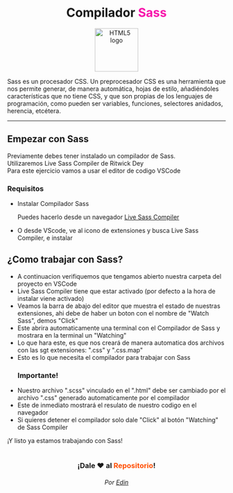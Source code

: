 <div align = "center">
    <h1><strong>Compilador<font color="#f715ab"> Sass</font></strong></h1>
</div>

<div align = "center">
    <img src="https://cdn.worldvectorlogo.com/logos/sass-1.svg"  width="100px" alt="HTML5 logo">
</div>

<p>Sass es un procesador CSS. Un preprocesador CSS es una herramienta que nos permite generar, de manera automática, hojas de estilo, añadiéndoles características que no tiene CSS, y que son propias de los lenguajes de programación, como pueden ser variables, funciones, selectores anidados, herencia, etcétera.</p>

<hr>

<h2>Empezar con Sass</h2>


<p>Previamente debes tener instalado un compilador de Sass. <br> Utilizaremos Live Sass Compiler de Ritwick Dey <br>
Para este ejercicio vamos a usar el editor de codigo VSCode</p>
<h3>Requisitos</h3>
<ul>
    <li>Instalar Compilador Sass</li>

Puedes hacerlo desde un navegador [Live Sass Compiler](https://marketplace.visualstudio.com/items?itemName=ritwickdey.live-sass)
    <li>O desde VScode, ve al icono de extensiones y busca Live Sass Compiler, e instalar</li>
</ul>
<h2>¿Como trabajar con Sass?</h2>

<ul>
    <li>A continuacion verifiquemos que tengamos abierto nuestra carpeta del proyecto en VSCode</li>
    <li>Live Sass Compiler tiene que estar activado (por defecto a la hora de instalar viene activado)</li>
    <li>Veamos la barra de abajo del editor que muestra el estado de nuestras extensiones, ahi debe de haber un boton con el nombre de "Watch Sass", demos "Click"</li>
    <li>Este abrira automaticamente una terminal con el Compilador de Sass y mostrara en la terminal un "Watching"</li>
    <li>Lo que hara este, es que nos creará de manera automatica dos archivos con las sgt extensiones: ".css" y ".css.map"</li>
    <li>Esto es lo que necesita el compilador para trabajar con Sass</li>
    <h3>Importante!</h3>
    <li>Nuestro archivo ".scss" vinculado en el ".html" debe ser cambiado por el archivo ".css" generado automaticamente por el compilador</li>
    <li>Este de inmediato mostrará el resulato de nuestro codigo en el navegador</li>
    <li>Si quieres detener el compilador solo dale "Click" al botón "Watching" de Sass Compiler</li>
</ul>

<p>¡Y listo ya estamos trabajando con Sass!


#

<!-- Links Redes sociales -->
<!-- [![Twitter: edinvd](https://img.shields.io/twitter/follow/edinvd?style=social)](https://twitter.com/edinvd) -->

<div align = "center">
    <h3 color="#FFC400">¡Dale ❤️ al <strong><font color="#ff4f00">Repositorio</font>!</h3>
</div>
<div align = 'center'>
<h6>

Por [Edin](https://twitter.com/edinvd)

</h6>
</div>